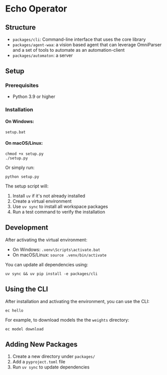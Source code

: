 # Echo Operator

## Structure

- `packages/cli`: Command-line interface that uses the core library
- `packages/agent-waa`: a vision based agent that can leverage OmniParser and a set of tools to automate as an automation-client
- `packages/automaton`: a server 

## Setup

### Prerequisites

- Python 3.9 or higher

### Installation

#### On Windows:
```
setup.bat
```

#### On macOS/Linux:
```
chmod +x setup.py
./setup.py
```

Or simply run:
```
python setup.py
```

The setup script will:
1. Install `uv` if it's not already installed
2. Create a virtual environment
3. Use `uv sync` to install all workspace packages
4. Run a test command to verify the installation

## Development

After activating the virtual environment:

- On Windows: `.venv\Scripts\activate.bat`
- On macOS/Linux: `source .venv/bin/activate`

You can update all dependencies using:

```
uv sync && uv pip install -e packages/cli
```

## Using the CLI

After installation and activating the environment, you can use the CLI:

```
ec hello
```

For example, to download models the the `weights` directory:

```
ec model download
```

## Adding New Packages

1. Create a new directory under `packages/`
2. Add a `pyproject.toml` file
4. Run `uv sync` to update dependencies